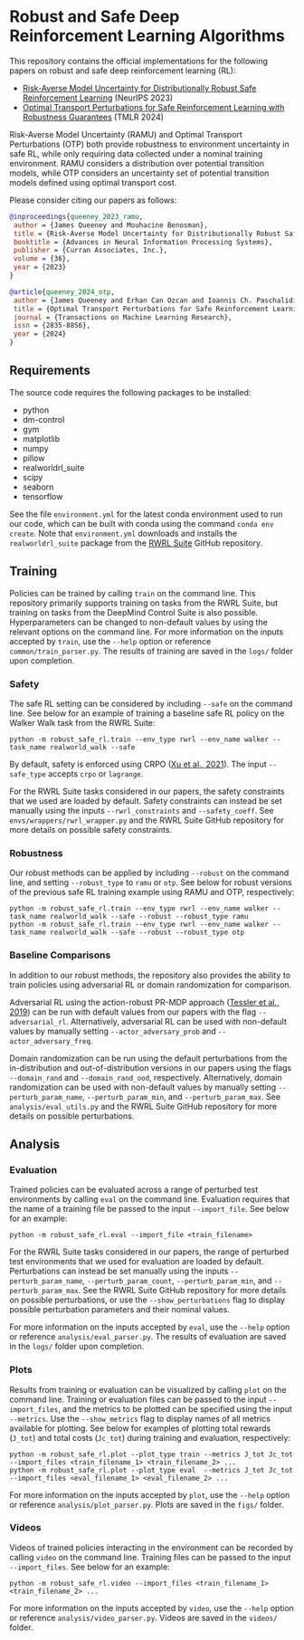 # Robust and Safe Deep Reinforcement Learning Algorithms

This repository contains the official implementations for the following papers on robust and safe deep reinforcement learning (RL):

- [Risk-Averse Model Uncertainty for Distributionally Robust Safe Reinforcement Learning](https://proceedings.neurips.cc/paper_files/paper/2023/file/05b63fa06784b71aab3939004e0f0a0d-Paper-Conference.pdf) (NeurIPS 2023)
- [Optimal Transport Perturbations for Safe Reinforcement Learning with Robustness Guarantees](https://openreview.net/pdf?id=cgSXpAR4Gl) (TMLR 2024)

Risk-Averse Model Uncertainty (RAMU) and Optimal Transport Perturbations (OTP) both provide robustness to environment uncertainty in safe RL, while only requiring data collected under a nominal training environment. RAMU considers a distribution over potential transition models, while OTP considers an uncertainty set of potential transition models defined using optimal transport cost.

Please consider citing our papers as follows:

```bibtex
@inproceedings{queeney_2023_ramu,
 author = {James Queeney and Mouhacine Benosman},
 title = {Risk-Averse Model Uncertainty for Distributionally Robust Safe Reinforcement Learning},
 booktitle = {Advances in Neural Information Processing Systems},
 publisher = {Curran Associates, Inc.},
 volume = {36},
 year = {2023}
}

@article{queeney_2024_otp,
 author = {James Queeney and Erhan Can Ozcan and Ioannis Ch. Paschalidis and Christos G. Cassandras},
 title = {Optimal Transport Perturbations for Safe Reinforcement Learning with Robustness Guarantees},
 journal = {Transactions on Machine Learning Research},
 issn = {2835-8856},
 year = {2024}
}
```

## Requirements

The source code requires the following packages to be installed:

- python
- dm-control
- gym
- matplotlib
- numpy
- pillow
- realworldrl_suite
- scipy
- seaborn
- tensorflow

See the file `environment.yml` for the latest conda environment used to run our code, which can be built with conda using the command `conda env create`. Note that `environment.yml` downloads and installs the `realworldrl_suite` package from the [RWRL Suite](https://github.com/google-research/realworldrl_suite) GitHub repository.

## Training

Policies can be trained by calling `train` on the command line. This repository primarily supports training on tasks from the RWRL Suite, but training on tasks from the DeepMind Control Suite is also possible. Hyperparameters can be changed to non-default values by using the relevant options on the command line. For more information on the inputs accepted by `train`, use the `--help` option or reference `common/train_parser.py`. The results of training are saved in the `logs/` folder upon completion.

### Safety

The safe RL setting can be considered by including `--safe` on the command line. See below for an example of training a baseline safe RL policy on the Walker Walk task from the RWRL Suite:

```
python -m robust_safe_rl.train --env_type rwrl --env_name walker --task_name realworld_walk --safe
```

By default, safety is enforced using CRPO ([Xu et al., 2021](https://proceedings.mlr.press/v139/xu21a.html)). The input `--safe_type` accepts `crpo` or `lagrange`.

For the RWRL Suite tasks considered in our papers, the safety constraints that we used are loaded by default. Safety constraints can instead be set manually using the inputs `--rwrl_constraints` and `--safety_coeff`. See `envs/wrappers/rwrl_wrapper.py` and the RWRL Suite GitHub repository for more details on possible safety constraints.

### Robustness

Our robust methods can be applied by including `--robust` on the command line, and setting `--robust_type` to `ramu` or `otp`.  See below for robust versions of the previous safe RL training example using RAMU and OTP, respectively:

```
python -m robust_safe_rl.train --env_type rwrl --env_name walker --task_name realworld_walk --safe --robust --robust_type ramu
python -m robust_safe_rl.train --env_type rwrl --env_name walker --task_name realworld_walk --safe --robust --robust_type otp
```

### Baseline Comparisons

In addition to our robust methods, the repository also provides the ability to train policies using adversarial RL or domain randomization for comparison.

Adversarial RL using the action-robust PR-MDP approach ([Tessler et al., 2019](https://proceedings.mlr.press/v97/tessler19a.html)) can be run with default values from our papers with the flag `--adversarial_rl`. Alternatively, adversarial RL can be used with non-default values by manually setting `--actor_adversary_prob` and `--actor_adversary_freq`.

Domain randomization can be run using the default perturbations from the in-distribution and out-of-distribution versions in our papers using the flags `--domain_rand` and `--domain_rand_ood`, respectively. Alternatively, domain randomization can be used with non-default values by manually setting `--perturb_param_name`, `--perturb_param_min`, and `--perturb_param_max`. See `analysis/eval_utils.py` and the RWRL Suite GitHub repository for more details on possible perturbations.

## Analysis

### Evaluation

Trained policies can be evaluated across a range of perturbed test environments by calling `eval` on the command line. Evaluation requires that the name of a training file be passed to the input `--import_file`. See below for an example:

```
python -m robust_safe_rl.eval --import_file <train_filename>
```

For the RWRL Suite tasks considered in our papers, the range of perturbed test environments that we used for evaluation are loaded by default. Perturbations can instead be set manually using the inputs `--perturb_param_name`, `--perturb_param_count`, `--perturb_param_min`, and `--perturb_param_max`. See the RWRL Suite GitHub repository for more details on possible perturbations, or use the `--show_perturbations` flag to display possible perturbation parameters and their nominal values.

For more information on the inputs accepted by `eval`, use the `--help` option or reference `analysis/eval_parser.py`. The results of evaluation are saved in the `logs/` folder upon completion.

### Plots

Results from training or evaluation can be visualized by calling `plot` on the command line. Training or evaluation files can be passed to the input `--import_files`, and the metrics to be plotted can be specified using the input `--metrics`. Use the `--show_metrics` flag to display names of all metrics available for plotting. See below for examples of plotting total rewards (`J_tot`) and total costs (`Jc_tot`) during training and evaluation, respectively:

```
python -m robust_safe_rl.plot --plot_type train --metrics J_tot Jc_tot --import_files <train_filename_1> <train_filename_2> ...
python -m robust_safe_rl.plot --plot_type eval  --metrics J_tot Jc_tot --import_files <eval_filename_1> <eval_filename_2> ...
```

For more information on the inputs accepted by `plot`, use the `--help` option or reference `analysis/plot_parser.py`. Plots are saved in the `figs/` folder.

### Videos

Videos of trained policies interacting in the environment can be recorded by calling `video` on the command line. Training files can be passed to the input `--import_files`. See below for an example:

```
python -m robust_safe_rl.video --import_files <train_filename_1> <train_filename_2> ...
```

For more information on the inputs accepted by `video`, use the `--help` option or reference `analysis/video_parser.py`. Videos are saved in the `videos/` folder.
